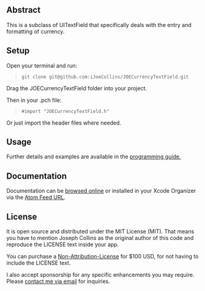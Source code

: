 Abstract
--------

This is a subclass of UITextField that specifically deals with the entry and formatting of currency.

Setup
-----

Open your terminal and run:

> ```git clone git@github.com:iJoeCollins/JOECurrencyTextField.git```

Drag the JOECurrencyTextField folder into your project.

Then in your .pch file:

> ```#import "JOECurrencyTextField.h"```

Or just import the header files where needed.

Usage
-----

Further details and examples are available in the [programming guide.](http://developer.ijoe.co/library/JOECurrencyTextField/docs/Programming%20Guide)

Documentation
-------------

Documentation can be [browsed online](http://developer.ijoe.co/library/JOECurrencyTextField) or installed in your Xcode Organizer via the [Atom Feed URL](http://developer.ijoe.co/library/JOECurrencyTextField/JOECurrencyTextField.atom).

License
-------

It is open source and distributed under the MIT License (MIT). That means you have to mention Joseph Collins as the original author of this code and reproduce the LICENSE text inside your app.

You can purchase a <a href="mailto:joe@ijoe.co?subject=JOECurrencyTextField%20Non-Attribution-License">Non-Attribution-License</a> for $100 USD, for not having to include the LICENSE text.

I also accept sponsorship for any specific enhancements you may require. Please <a href="mailto:joe@ijoe.co?subject=JOECurrencyTextField%20Sponsorship">contact me via email</a> for inquiries.